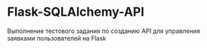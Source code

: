 # Flask-SQLAlchemy-API
 Выполнение тестового задания по созданию API для управления заявками пользователей на Flask
